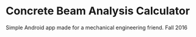 # Concrete Beam Analysis Calculator

Simple Android app made for a mechanical engineering friend. Fall 2016
